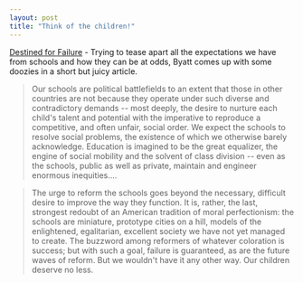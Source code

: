 ```yaml
---
layout: post
title: "Think of the children!"
---
```




<a href="http://www.nytimes.com/2003/02/09/magazine/09WWLN.html">Destined for Failure</a> - Trying to tease apart all the expectations we have from schools and how they can be at odds, Byatt comes up with some doozies in a short but juicy article.

<blockquote>Our schools are political battlefields to an extent that those in other countries are not because they operate under such diverse and contradictory demands -- most deeply, the desire to nurture each child's talent and potential with the imperative to reproduce a competitive, and often unfair, social order. We expect the schools to resolve social problems, the existence of which we otherwise barely acknowledge. Education is imagined to be the great equalizer, the engine of social mobility and the solvent of class division -- even as the schools, public as well as private, maintain and engineer enormous inequities....</blockquote>

<blockquote>The urge to reform the schools goes beyond the necessary, difficult desire to improve the way they function. It is, rather, the last, strongest redoubt of an American tradition of moral perfectionism: the schools are miniature, prototype cities on a hill, models of the enlightened, egalitarian, excellent society we have not yet managed to create. The buzzword among reformers of whatever coloration is success; but with such a goal, failure is guaranteed, as are the future waves of reform. But we wouldn't have it any other way. Our children deserve no less.</blockquote>



